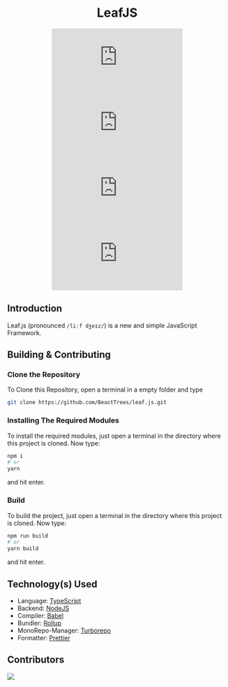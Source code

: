 <div align='center'>

# LeafJS

![License](https://img.shields.io/github/license/BeastTrees/leaf.js?style=flat)
![GitHub Repo Stars](https://img.shields.io/github/stars/BeastTrees/leaf.js?style=flat&color=f0f054)
![GitHub Forks](https://img.shields.io/github/forks/BeastTrees/leaf.js?style=flat&color=blueviolet)
![GitHub Watchers](https://img.shields.io/github/watchers/BeastTrees/leaf.js?style=flat)

</div>

## Introduction
Leaf.js (pronounced `/liːf dʒeɪz/`) is a new and simple JavaScript Framework.

## Building & Contributing

### Clone the Repository

To Clone this Repository, open a terminal in a empty folder and type

```bash
git clone https://github.com/BeastTrees/leaf.js.git
```

### Installing The Required Modules

To install the required modules, just open a terminal in the directory where this project is cloned. Now type:

```bash
npm i
# or
yarn
```

and hit enter.

### Build

To build the project, just open a terminal in the directory where this project is cloned. Now type:

```bash
npm run build
# or
yarn build
```

and hit enter.

## Technology(s) Used

- Language: [TypeScript](https://www.typescriptlang.org/)
- Backend: [NodeJS](https://nodejs.org/)
- Compiler: [Babel](https://babeljs.io/)
- Bundler: [Rollup](https://rollupjs.org/)
- MonoRepo-Manager: [Turborepo](https://turborepo.org/)
- Formatter: [Prettier](https://prettier.io/)

## Contributors

<a href="https://github.com/BeastTrees/leaf.js/graphs/contributors">
	<img src="https://contrib.rocks/image?repo=BeastTrees/leaf.js"/>
</a>
